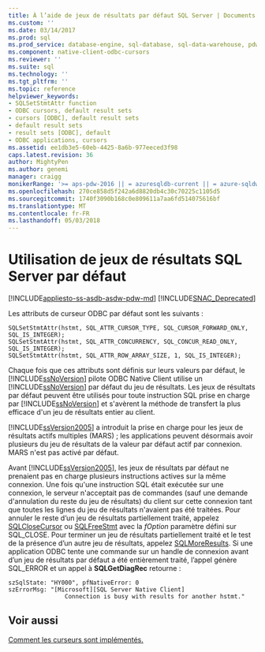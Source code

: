 ```yaml
---
title: À l’aide de jeux de résultats par défaut SQL Server | Documents Microsoft
ms.custom: ''
ms.date: 03/14/2017
ms.prod: sql
ms.prod_service: database-engine, sql-database, sql-data-warehouse, pdw
ms.component: native-client-odbc-cursors
ms.reviewer: ''
ms.suite: sql
ms.technology: ''
ms.tgt_pltfrm: ''
ms.topic: reference
helpviewer_keywords:
- SQLSetStmtAttr function
- ODBC cursors, default result sets
- cursors [ODBC], default result sets
- default result sets
- result sets [ODBC], default
- ODBC applications, cursors
ms.assetid: ee1db3e5-60eb-4425-8a6b-977eeced3f98
caps.latest.revision: 36
author: MightyPen
ms.author: genemi
manager: craigg
monikerRange: '>= aps-pdw-2016 || = azuresqldb-current || = azure-sqldw-latest || >= sql-server-2016 || = sqlallproducts-allversions'
ms.openlocfilehash: 270ce858d5f242a6d8820db4c30c70225c1105d5
ms.sourcegitcommit: 1740f3090b168c0e809611a7aa6fd514075616bf
ms.translationtype: MT
ms.contentlocale: fr-FR
ms.lasthandoff: 05/03/2018
---
```

# <a name="using-sql-server-default-result-sets"></a>Utilisation de jeux de résultats SQL Server par défaut
[!INCLUDE[appliesto-ss-asdb-asdw-pdw-md](../../../includes/appliesto-ss-asdb-asdw-pdw-md.md)]
[!INCLUDE[SNAC_Deprecated](../../../includes/snac-deprecated.md)]

  Les attributs de curseur ODBC par défaut sont les suivants :  
  
```  
SQLSetStmtAttr(hstmt, SQL_ATTR_CURSOR_TYPE, SQL_CURSOR_FORWARD_ONLY, SQL_IS_INTEGER);  
SQLSetStmtAttr(hstmt, SQL_ATTR_CONCURRENCY, SQL_CONCUR_READ_ONLY, SQL_IS_INTEGER);  
SQLSetStmtAttr(hstmt, SQL_ATTR_ROW_ARRAY_SIZE, 1, SQL_IS_INTEGER);  
```  
  
 Chaque fois que ces attributs sont définis sur leurs valeurs par défaut, le [!INCLUDE[ssNoVersion](../../../includes/ssnoversion-md.md)] pilote ODBC Native Client utilise un [!INCLUDE[ssNoVersion](../../../includes/ssnoversion-md.md)] par défaut du jeu de résultats. Les jeux de résultats par défaut peuvent être utilisés pour toute instruction SQL prise en charge par [!INCLUDE[ssNoVersion](../../../includes/ssnoversion-md.md)] et s'avèrent la méthode de transfert la plus efficace d'un jeu de résultats entier au client.  
  
 [!INCLUDE[ssVersion2005](../../../includes/ssversion2005-md.md)] a introduit la prise en charge pour les jeux de résultats actifs multiples (MARS) ; les applications peuvent désormais avoir plusieurs du jeu de résultats de la valeur par défaut actif par connexion. MARS n'est pas activé par défaut.  
  
 Avant [!INCLUDE[ssVersion2005](../../../includes/ssversion2005-md.md)], les jeux de résultats par défaut ne prenaient pas en charge plusieurs instructions actives sur la même connexion. Une fois qu'une instruction SQL était exécutée sur une connexion, le serveur n'acceptait pas de commandes (sauf une demande d'annulation du reste du jeu de résultats) du client sur cette connexion tant que toutes les lignes du jeu de résultats n'avaient pas été traitées. Pour annuler le reste d’un jeu de résultats partiellement traité, appelez [SQLCloseCursor](../../../relational-databases/native-client-odbc-api/sqlclosecursor.md) ou [SQLFreeStmt](../../../relational-databases/native-client-odbc-api/sqlfreestmt.md) avec la *fOption* paramètre défini sur SQL_CLOSE. Pour terminer un jeu de résultats partiellement traité et le test de la présence d’un autre jeu de résultats, appelez [SQLMoreResults](../../../relational-databases/native-client-odbc-api/sqlmoreresults.md). Si une application ODBC tente une commande sur un handle de connexion avant d’un jeu de résultats par défaut a été entièrement traité, l’appel génère SQL_ERROR et un appel à **SQLGetDiagRec** retourne :  
  
```  
szSqlState: "HY000", pfNativeError: 0  
szErrorMsg: "[Microsoft][SQL Server Native Client]  
                Connection is busy with results for another hstmt."  
```  
  
## <a name="see-also"></a>Voir aussi  
 [Comment les curseurs sont implémentés.](../../../relational-databases/native-client-odbc-cursors/implementation/how-cursors-are-implemented.md)  
  
  
